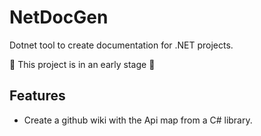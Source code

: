 # NetDocGen

Dotnet tool to create documentation for .NET projects.

:construction: This project is in an early stage :construction:

## Features

- Create a github wiki with the Api map from a C# library.